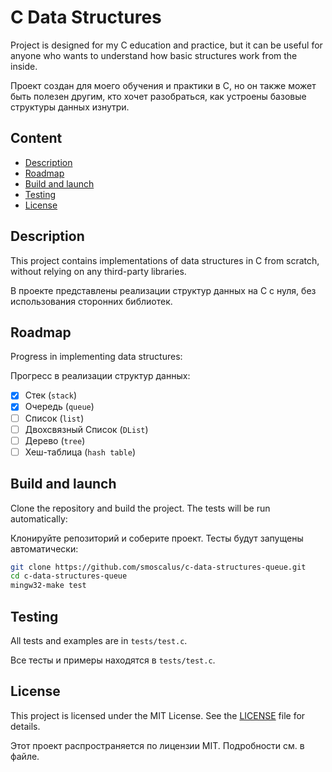 # C Data Structures

Project is designed for my C education and practice, but it can be useful for anyone who wants to understand how basic structures work from the inside.

Проект создан для моего обучения и практики в C, но он также может быть полезен другим, кто хочет разобраться, как устроены базовые структуры данных изнутри.

## Content

- [Description](#description)
- [Roadmap](#roadmap)
- [Build and launch](#build-and-launch)
- [Testing](#testing)
- [License](#license)
  
## Description

This project contains implementations of data structures in C from scratch, without relying on any third-party libraries.

В проекте представлены реализации структур данных на C с нуля, без использования сторонних библиотек.  

## Roadmap
Progress in implementing data structures:

Прогресс в реализации структур данных:

- [x] Стек (`stack`)
- [x] Очередь (`queue`)
- [ ] Список (`list`)
- [ ] Двохсвязный Список (`DList`)
- [ ] Дерево (`tree`)
- [ ] Хеш-таблица (`hash table`)

## Build and launch

Clone the repository and build the project. The tests will be run automatically:

Клонируйте репозиторий и соберите проект. Тесты будут запущены автоматически:

```bash
git clone https://github.com/smoscalus/c-data-structures-queue.git
cd c-data-structures-queue
mingw32-make test
```

## Testing
All tests and examples are in `tests/test.c`.

Все тесты и примеры находятся в `tests/test.c`.

## License

This project is licensed under the MIT License. See the [LICENSE](LICENSE) file for details.

Этот проект распространяется по лицензии MIT. Подробности см. в файле.
